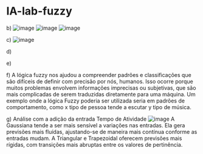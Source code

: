 ﻿# IA-lab-fuzzy
b) ![image](https://github.com/user-attachments/assets/3d144603-df3d-42f2-a94b-401360305d56)
![image](https://github.com/user-attachments/assets/a59e3267-8b7f-46b0-b478-7b14ef8b6969)
![image](https://github.com/user-attachments/assets/960669aa-9a1e-4ee6-9be3-9afc71314ebb)

c)
![image](https://github.com/user-attachments/assets/cb452a7b-401a-4a88-9208-25209e3ab404)

d)

e)  

f) A lógica fuzzy nos ajudou a compreender padrões e classificações que são difíceis de definir com precisão por nós, humanos. Isso ocorre porque muitos problemas envolvem informações imprecisas ou subjetivas, que são mais complicadas de serem traduzidas diretamente para uma máquina.
Um exemplo onde a lógica Fuzzy poderia ser utilizada seria em padrões de comportamento, como x tipo de pessoa tende a escutar y tipo de música.

g) Análise com a adição da entrada Tempo de Atividade 
![image](https://github.com/user-attachments/assets/0a0b3244-e0b5-44f8-94ef-eba68d333d15)
A Gaussiana tende a ser mais sensível a variações nas entradas. Ela gera previsões mais fluídas, ajustando-se de maneira mais contínua conforme as entradas mudam. 
A Triangular e Trapezoidal oferecem previsões mais rígidas, com transições mais abruptas entre os valores de pertinência.

